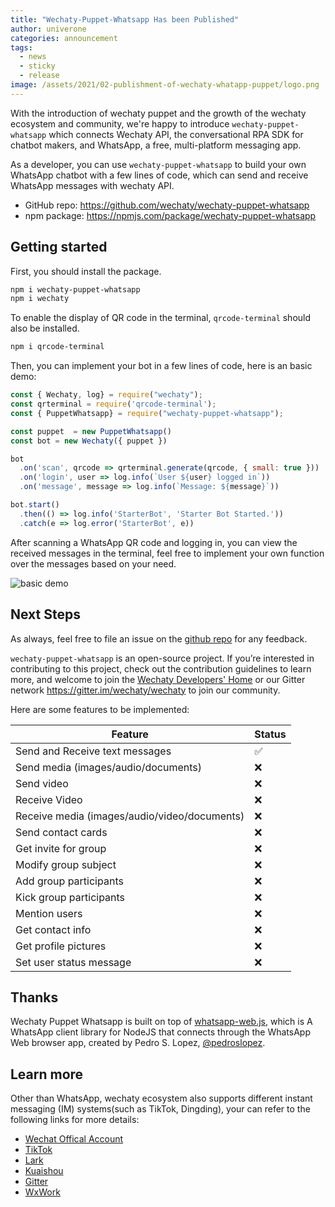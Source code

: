 ```yaml
---
title: "Wechaty-Puppet-Whatsapp Has been Published"
author: univerone
categories: announcement
tags:
  - news
  - sticky
  - release
image: /assets/2021/02-publishment-of-wechaty-whatapp-puppet/logo.png
---
```


With the introduction of wechaty puppet and the growth of the wechaty ecosystem and community, we're happy to introduce `wechaty-puppet-whatsapp` which connects Wechaty API, the conversational RPA SDK for chatbot makers, and WhatsApp, a free, multi-platform messaging app.

As a developer, you can use `wechaty-puppet-whatsapp` to build your own WhatsApp chatbot with a few lines of code, which can send and receive WhatsApp messages with wechaty API.

- GitHub repo: <https://github.com/wechaty/wechaty-puppet-whatsapp>
- npm package: <https://npmjs.com/package/wechaty-puppet-whatsapp>

## Getting started

First, you should install the package.

```bash
npm i wechaty-puppet-whatsapp
npm i wechaty
```

To enable the display of QR code in the terminal, `qrcode-terminal` should also be installed.

```bash
npm i qrcode-terminal
```

Then, you can implement your bot in a few lines of code, here is an basic demo:

```javascript
const { Wechaty, log} = require("wechaty");
const qrterminal = require('qrcode-terminal');
const { PuppetWhatsapp} = require("wechaty-puppet-whatsapp");

const puppet  = new PuppetWhatsapp()
const bot = new Wechaty({ puppet })

bot
  .on('scan', qrcode => qrterminal.generate(qrcode, { small: true }))
  .on('login', user => log.info(`User ${user} logged in`))
  .on('message', message => log.info(`Message: ${message}`))

bot.start()
  .then(() => log.info('StarterBot', 'Starter Bot Started.'))
  .catch(e => log.error('StarterBot', e))
```

After scanning a WhatsApp QR code and logging in, you can view the received messages in the terminal, feel free to implement your own function over the messages based on your need.

![basic demo](/assets/2021/02-publishment-of-wechaty-whatapp-puppet/wechaty-puppet-whatsapp-demo.png)

## Next Steps

As always, feel free to file an issue on the [github repo](https://github.com/wechaty/wechaty-puppet-whatsapp/issues) for any feedback.

`wechaty-puppet-whatsapp` is an open-source project. If you’re interested in contributing to this project, check out the contribution guidelines to learn more, and welcome to join the [Wechaty Developers' Home](https://github.com/wechaty/wechaty#raising_hand-join-us) or our Gitter network <https://gitter.im/wechaty/wechaty> to join our community.

Here are some features to be implemented:

| Feature  | Status |
| ------------- | ------------- |
| Send and Receive text messages  | ✅ |
| Send media (images/audio/documents)  | ❌  |
| Send video  | ❌ |
| Receive Video | ❌ |
| Receive media (images/audio/video/documents)  | ❌  |
| Send contact cards | ❌ |
| Get invite for group  | ❌ |
| Modify group subject  | ❌  |
| Add group participants  | ❌  |
| Kick group participants  | ❌  |
| Mention users | ❌ |
| Get contact info | ❌ |
| Get profile pictures | ❌ |
| Set user status message | ❌ |

## Thanks

Wechaty Puppet Whatsapp is built on top of [whatsapp-web.js](https://github.com/pedroslopez/whatsapp-web.js), which is A WhatsApp client library for NodeJS that connects through the WhatsApp Web browser app, created by Pedro S. Lopez, [@pedroslopez](https://github.com/pedroslopez).

## Learn more

Other than WhatsApp, wechaty ecosystem also supports different instant messaging (IM) systems(such as TikTok, Dingding), your can refer to the following links for more details:

- [Wechat Offical Account](https://github.com/wechaty/wechaty-puppet-official-account)
- [TikTok](https://wechaty.js.org/2020/10/13/wechaty-puppet-douyin-final-term/)
- [Lark](https://wechaty.js.org/2020/09/30/wechaty-puppet-lark-final-blog/)
- [Kuaishou](https://wechaty.js.org/2020/10/13/wechaty-puppet-kuaishou-final-term/)
- [Gitter](https://github.com/wechaty/wechaty-puppet-gitter)
- [WxWork](https://github.com/juzibot/wxwork-tester)
